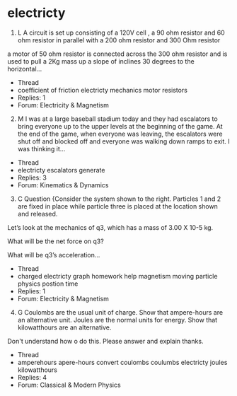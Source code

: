 # electricty

1. L A circuit is set up consisting of a 120V cell , a 90 ohm resistor and 60 ohm resistor in parallel with a 200 ohm resistor and 300 Ohm resistor

a motor of 50 ohm resistor is connected across the 300 ohm resistor and is used to pull a 2Kg mass up a slope of inclines 30 degrees to the horizontal...

- Thread
- coefficient of friction electricty mechanics motor resistors
- Replies: 1
- Forum: Electricity & Magnetism

2. M I was at a large baseball stadium today and they had escalators to bring everyone up to the upper levels at the beginning of the game. At the end of the game, when everyone was leaving, the escalators were shut off and blocked off and everyone was walking down ramps to exit. I was thinking it...

- Thread
- electricty escalators generate
- Replies: 3
- Forum: Kinematics & Dynamics

3. C Question
   {Consider the system shown to the right. Particles 1 and 2 are fixed in place while particle three is placed at the location shown and released.

Let’s look at the mechanics of q3, which has a mass of 3.00 X 10-5 kg.

What will be the net force on q3?

What will be q3’s acceleration...

- Thread
- charged electricty graph homework help magnetism moving particle physics postion time
- Replies: 1
- Forum: Electricity & Magnetism

4. G Coulombs are the usual unit of charge. Show that ampere-hours are an alternative unit.
   Joules are the normal units for energy. Show that kilowatthours are an alternative.

Don't understand how o do this. Please answer and explain thanks.

- Thread
- amperehours apere-hours convert coulombs coulumbs electricty joules kilowatthours
- Replies: 4
- Forum: Classical & Modern Physics
